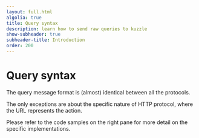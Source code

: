 ```yaml
---
layout: full.html
algolia: true
title: Query syntax
description: learn how to send raw queries to kuzzle
show-subheader: true
subheader-title: Introduction
order: 200
---
```


# Query syntax

The query message format is (almost) identical between all the protocols.

The only exceptions are about the specific nature of HTTP protocol, where the URL represents the action.

Please refer to the code samples on the right pane for more detail on the specific implementations.
